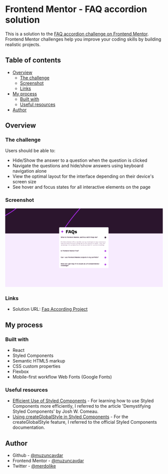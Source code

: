 # Frontend Mentor - FAQ accordion solution

This is a solution to the [FAQ accordion challenge on Frontend Mentor](https://www.frontendmentor.io/challenges/faq-accordion-wyfFdeBwBz). Frontend Mentor challenges help you improve your coding skills by building realistic projects.

## Table of contents

- [Overview](#overview)
  - [The challenge](#the-challenge)
  - [Screenshot](#screenshot)
  - [Links](#links)
- [My process](#my-process)
  - [Built with](#built-with)
  - [Useful resources](#useful-resources)
- [Author](#author)

## Overview

### The challenge

Users should be able to:

- Hide/Show the answer to a question when the question is clicked
- Navigate the questions and hide/show answers using keyboard navigation alone
- View the optimal layout for the interface depending on their device's screen size
- See hover and focus states for all interactive elements on the page

### Screenshot

![](./src/assets/faq-accordion-preview.png)

### Links

- Solution URL: [Faq According Project](https://faq-accordin-project.netlify.app/)

## My process

### Built with

- React
- Styled Components
- Semantic HTML5 markup
- CSS custom properties
- Flexbox
- Mobile-first workflow
  Web Fonts (Google Fonts)

### Useful resources

- [Efficient Use of Styled Components](https://www.joshwcomeau.com/react/demystifying-styled-components/) - For learning how to use Styled Components more efficiently, I referred to the article 'Demystifying Styled Components' by Josh W. Comeau.
- [Using createGlobalStyle in Styled Components](https://styled-components.com/docs/api) - For the createGlobalStyle feature, I referred to the official Styled Components documentation.

## Author

- Github - [@muzuncavdar](https://github.com/muzuncavdar)
- Frontend Mentor - [@muzuncavdar](https://www.frontendmentor.io/profile/muzuncavdar)
- Twitter - [@merdolike](https://www.twitter.com/merdolike)
